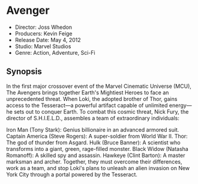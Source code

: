 # Avenger
- Director: Joss Whedon
- Producers: Kevin Feige
- Release Date: May 4, 2012
- Studio: Marvel Studios
- Genre: Action, Adventure, Sci-Fi

## Synopsis
In the first major crossover event of the Marvel Cinematic Universe (MCU), The Avengers brings together Earth's Mightiest Heroes to face an unprecedented threat. When Loki, the adopted brother of Thor, gains access to the Tesseract—a powerful artifact capable of unlimited energy—he sets out to conquer Earth. To combat this cosmic threat, Nick Fury, the director of S.H.I.E.L.D., assembles a team of extraordinary individuals:

Iron Man (Tony Stark): Genius billionaire in an advanced armored suit.
Captain America (Steve Rogers): A super-soldier from World War II.
Thor: The god of thunder from Asgard.
Hulk (Bruce Banner): A scientist who transforms into a giant, green, rage-filled monster.
Black Widow (Natasha Romanoff): A skilled spy and assassin.
Hawkeye (Clint Barton): A master marksman and archer.
Together, they must overcome their differences, work as a team, and stop Loki's plans to unleash an alien invasion on New York City through a portal powered by the Tesseract.

